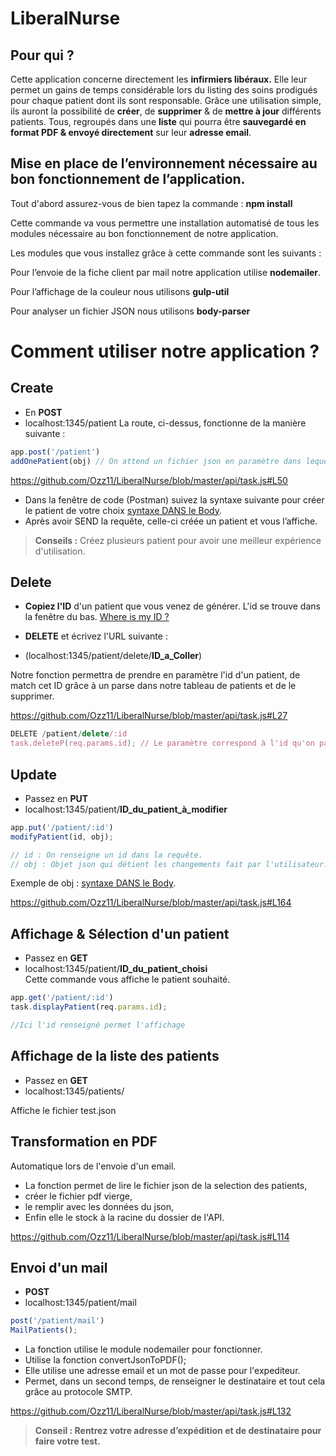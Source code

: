 # LiberalNurse

## Pour qui ?
Cette application concerne directement les **infirmiers libéraux.** Elle leur permet un gains de temps considérable lors du listing des soins prodigués pour chaque patient dont ils sont responsable. Grâce une utilisation simple,
ils auront la possibilité de **créer**, de **supprimer** & de **mettre à jour** différents patients. Tous, regroupés dans une **liste** qui pourra être **sauvegardé en format PDF & envoyé directement** sur leur **adresse email**.

## Mise en place de l’environnement nécessaire au bon fonctionnement de l’application.

Tout d'abord assurez-vous de bien tapez la commande : **npm install**

Cette commande va vous permettre une installation automatisé de tous les modules nécessaire au bon fonctionnement de notre application.

Les modules que vous installez grâce à cette commande sont les suivants :

Pour l’envoie de la fiche client par mail notre application utilise **nodemailer**. 

Pour l’affichage de la couleur nous utilisons **gulp-util**

Pour analyser un fichier JSON nous utilisons **body-parser**

# Comment utiliser notre application ?

## Create

- En **POST** 
-  localhost:1345/patient
La route, ci-dessus, fonctionne de la manière suivante :
```js
app.post('/patient')
addOnePatient(obj) // On attend un fichier json en paramètre dans lequel sera renseigné le nom et le prénom d'un patient.
```

https://github.com/Ozz11/LiberalNurse/blob/master/api/task.js#L50
 
 - Dans la fenêtre de code (Postman) suivez la syntaxe suivante pour créer le patient de votre choix  [syntaxe DANS le Body](https://imgur.com/a/oBsBj).
- Après avoir SEND la requête, celle-ci créée un patient et vous l’affiche.

> **Conseils :** Créez plusieurs patient pour avoir une meilleur expérience d'utilisation.

## Delete

-	**Copiez l'ID** d'un patient que vous venez de générer. L'id se trouve dans la fenêtre du bas.
[Where is my ID ?](https://imgur.com/a/oBsBj)
-	**DELETE** et écrivez l'URL suivante :

- (localhost:1345/patient/delete/**ID_a_Coller**)

Notre fonction permettra de prendre en paramètre l'id d'un patient, de match cet ID grâce à un parse dans notre tableau de patients et de le supprimer.

https://github.com/Ozz11/LiberalNurse/blob/master/api/task.js#L27

```js
DELETE /patient/delete/:id
task.deleteP(req.params.id); // Le paramètre correspond à l'id qu'on passe dans la requête.
```


## Update
-	Passez en **PUT** 
-	localhost:1345/patient/**ID_du_patient_à_modifier**	

```js
app.put('/patient/:id')
modifyPatient(id, obj);

// id : On renseigne un id dans la requête.
// obj : Objet json qui détient les changements fait par l'utilisateur.
```
Exemple de obj :  [syntaxe DANS le Body](https://imgur.com/a/oBsBj).

https://github.com/Ozz11/LiberalNurse/blob/master/api/task.js#L164


## Affichage & Sélection d'un patient

-	Passez en **GET**
-	 localhost:1345/patient/**ID_du_patient_choisi**	
Cette commande vous affiche le patient souhaité.

```js
app.get('/patient/:id')
task.displayPatient(req.params.id); 

//Ici l'id renseigné permet l'affichage
```

## Affichage de la liste des patients

- Passez en **GET** 
- localhost:1345/patients/

Affiche le fichier test.json

## Transformation en PDF
Automatique lors de l'envoie d'un email.

- La fonction permet de lire le fichier json de la selection des patients,
- créer le fichier pdf vierge, 
- le remplir avec les données du json,
- Enfin elle le stock à la racine du dossier de l'API.

https://github.com/Ozz11/LiberalNurse/blob/master/api/task.js#L114
## Envoi d'un mail
- **POST**
- localhost:1345/patient/mail
```js
post('/patient/mail')
MailPatients();
```
- La fonction utilise le module nodemailer pour fonctionner.
- Utilise la fonction convertJsonToPDF();
- Elle utilise une adresse email et un mot de passe pour l'expediteur.
- Permet, dans un second temps, de renseigner le destinataire et tout cela grâce au protocole SMTP.

https://github.com/Ozz11/LiberalNurse/blob/master/api/task.js#L132

> **Conseil : Rentrez votre adresse d’expédition et de destinataire pour faire votre test.**
